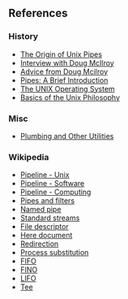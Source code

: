 ## References

### History

  * [The Origin of Unix Pipes](http://doc.cat-v.org/unix/pipes/)
  * [Interview with Doug McIlroy](http://doc.cat-v.org/unix/oral-history/precis/mcilroy.htm)
  * [Advice from Doug Mcilroy](http://cm.bell-labs.com/who/dmr/mdmpipe.html)
  * [Pipes: A Brief Introduction](http://www.linfo.org/pipe.html)
  * [The UNIX Operating System](http://www.youtube.com/watch?v=tc4ROCJYbm0)
  * [Basics of the Unix Philosophy](http://www.faqs.org/docs/artu/ch01s06.html)

### Misc

  * [Plumbing and Other Utilities](http://doc.cat-v.org/plan_9/4th_edition/papers/plumb)

### Wikipedia
  * [Pipeline - Unix](http://en.wikipedia.org/wiki/Pipeline_(Unix))
  * [Pipeline - Software](http://en.wikipedia.org/wiki/Pipeline_(software))
  * [Pipeline - Computing](http://en.wikipedia.org/wiki/Pipeline_(computing))
  * [Pipes and filters](http://en.wikipedia.org/wiki/Pipes_and_filters)
  * [Named pipe](http://en.wikipedia.org/wiki/Named_pipe)
  * [Standard streams](http://en.wikipedia.org/wiki/Standard_streams)
  * [File descriptor](http://en.wikipedia.org/wiki/File_descriptor)
  * [Here document](http://en.wikipedia.org/wiki/Here_document)
  * [Redirection](http://en.wikipedia.org/wiki/Redirection_(computing))
  * [Process substitution](http://en.wikipedia.org/wiki/Process_substitution)
  * [FIFO](http://en.wikipedia.org/wiki/FIFO)
  * [FINO](http://en.wikipedia.org/wiki/FINO)
  * [LIFO](http://en.wikipedia.org/wiki/LIFO_(computing))
  * [Tee](http://en.wikipedia.org/wiki/Tee_(command))